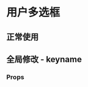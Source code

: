 

# 用户多选框

## 正常使用

<code src="./demo/normal.vue"></code>

## 全局修改 - keyname
<code src="./demo/with_provider.vue"></code>

### Props
